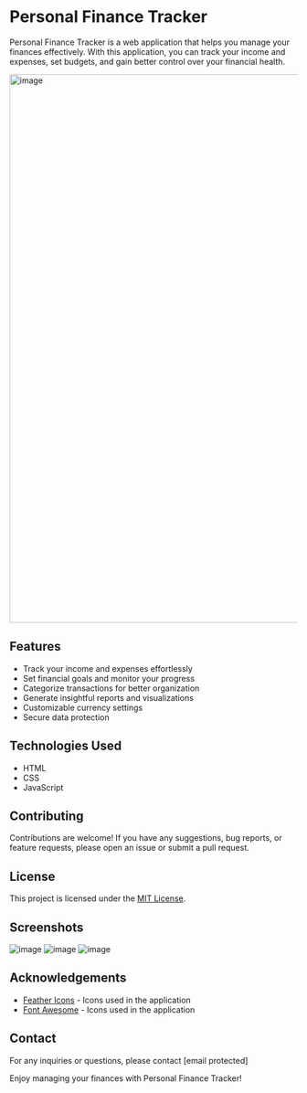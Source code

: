 # Personal Finance Tracker

Personal Finance Tracker is a web application that helps you manage your finances effectively. With this application, you can track your income and expenses, set budgets, and gain better control over your financial health. 

<img width="960" alt="image" src="https://github.com/swarup45-xz/Personal-Finance-Tracker..git">


## Features

- Track your income and expenses effortlessly
- Set financial goals and monitor your progress
- Categorize transactions for better organization
- Generate insightful reports and visualizations
- Customizable currency settings
- Secure data protection

## Technologies Used

- HTML
- CSS
- JavaScript

## Contributing

Contributions are welcome! If you have any suggestions, bug reports, or feature requests, please open an issue or submit a pull request.

## License

This project is licensed under the [MIT License](LICENSE).

## Screenshots
![image](https://github.com/user-attachments/assets/e452dacb-fa1d-403d-922b-a366f7972a99)
![image](https://github.com/user-attachments/assets/fdc1d7b5-934e-492c-99c7-2dcb0e995643)
![image](https://github.com/user-attachments/assets/0185a197-2c63-43ac-914b-9b2e0bc5e8a1)





## Acknowledgements

- [Feather Icons](https://feathericons.com/) - Icons used in the application
- [Font Awesome](https://fontawesome.com/) - Icons used in the application

## Contact

For any inquiries or questions, please contact [email protected]

Enjoy managing your finances with Personal Finance Tracker!
